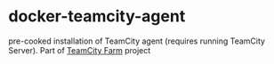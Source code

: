 docker-teamcity-agent
=====================

pre-cooked installation of TeamCity agent (requires running TeamCity Server). Part of [TeamCity Farm](http://jv-ration.github.io/teamcity-farm/) project
